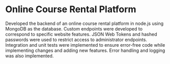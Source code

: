 # Online Course Rental Platform
Developed the backend of an online course rental platform in node.js using MongoDB as the database. Custom endpoints were developed to correspond to specific website features. JSON Web Tokens and hashed passwords were used to restrict access to administrator endpoints. Integration and unit tests were implemented to ensure error-free code while implementing changes and adding new features. Error handling and logging was also implemented.
